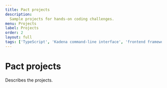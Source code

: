 ```yaml
---
title: Pact projects
description:
  Sample projects for hands-on coding challenges.
menu: Projects
label: Projects
order: 2
layout: full
tags: ['TypeScript', 'Kadena command-line interface', 'frontend frameworks']
---
```


# Pact projects

Describes the projects.
